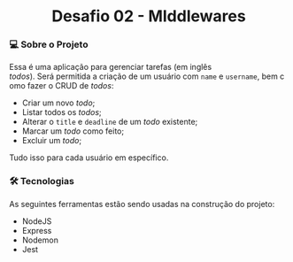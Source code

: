 <h1 align="center">
  Desafio 02 - MIddlewares
</h1>

### 💻 Sobre o Projeto

Essa é uma aplicação para gerenciar tarefas (em inglês *todos*). Será permitida a criação de um usuário com `name` e `username`, bem como fazer o CRUD de *todos*:

- Criar um novo *todo*;
- Listar todos os *todos*;
- Alterar o `title` e `deadline` de um *todo* existente;
- Marcar um *todo* como feito;
- Excluir um *todo*;

Tudo isso para cada usuário em específico.

### 🛠 Tecnologias 
As seguintes ferramentas estão sendo usadas na construção do projeto:

* NodeJS
* Express
* Nodemon
* Jest
